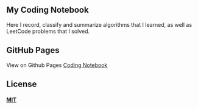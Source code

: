 ## My Coding Notebook 
Here I record, classify and summarize algorithms that I learned, as well as LeetCode problems that I solved.

## GitHub Pages  
View on Github Pages [Coding Notebook](https://yunxiaoli2017.github.io/coding-notebook/#/)

## License

#### [MIT](./LICENSE)
